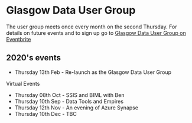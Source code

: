 # Glasgow Data User Group

The user group meets once every month on the second Thursday. For details on future events and to sign up go to [Glasgow Data User Group on Eventbrite](https://www.eventbrite.co.uk/o/glasgow-data-user-group-17170982347)

## 2020's events

- Thursday 13th Feb - Re-launch as the Glasgow Data User Group

Virtual Events

- Thursday 08th Oct - SSIS and BIML with Ben
- Thursday 10th Sep - Data Tools and Empires
- Thursday 12th Nov - An evening of Azure Synapse
- Thursday 10th Dec - TBC
